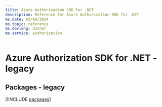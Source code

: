 ```yaml
---
title: Azure Authorization SDK for .NET
description: Reference for Azure Authorization SDK for .NET
ms.date: 03/08/2024
ms.topic: reference
ms.devlang: dotnet
ms.service: authorization
---
```

# Azure Authorization SDK for .NET - legacy
## Packages - legacy
[!INCLUDE [packages](authorization-index.md)]